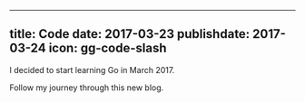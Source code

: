 
---
title: Code
date: 2017-03-23
publishdate: 2017-03-24
icon: gg-code-slash
---

I decided to start learning Go in March 2017.

Follow my journey through this new blog.